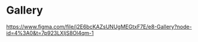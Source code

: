 # Gallery

https://www.figma.com/file/j2E6bcKAZsUNUgMEGtxF7E/e8-Gallery?node-id=4%3A0&t=7p923LXljS8Ol4qm-1
